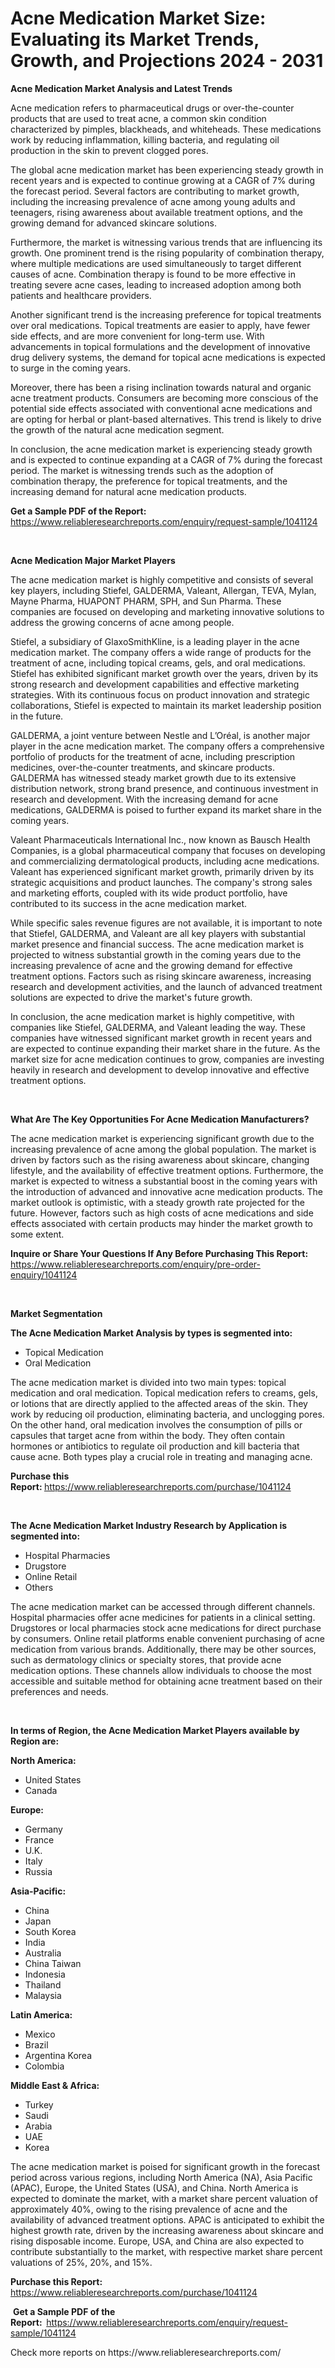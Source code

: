 <p><h1>Acne Medication Market Size: Evaluating its Market Trends, Growth, and Projections 2024 - 2031</h1></p><p><strong>Acne Medication Market Analysis and Latest Trends</strong></p>
<p><p>Acne medication refers to pharmaceutical drugs or over-the-counter products that are used to treat acne, a common skin condition characterized by pimples, blackheads, and whiteheads. These medications work by reducing inflammation, killing bacteria, and regulating oil production in the skin to prevent clogged pores.</p><p>The global acne medication market has been experiencing steady growth in recent years and is expected to continue growing at a CAGR of 7% during the forecast period. Several factors are contributing to market growth, including the increasing prevalence of acne among young adults and teenagers, rising awareness about available treatment options, and the growing demand for advanced skincare solutions.</p><p>Furthermore, the market is witnessing various trends that are influencing its growth. One prominent trend is the rising popularity of combination therapy, where multiple medications are used simultaneously to target different causes of acne. Combination therapy is found to be more effective in treating severe acne cases, leading to increased adoption among both patients and healthcare providers.</p><p>Another significant trend is the increasing preference for topical treatments over oral medications. Topical treatments are easier to apply, have fewer side effects, and are more convenient for long-term use. With advancements in topical formulations and the development of innovative drug delivery systems, the demand for topical acne medications is expected to surge in the coming years.</p><p>Moreover, there has been a rising inclination towards natural and organic acne treatment products. Consumers are becoming more conscious of the potential side effects associated with conventional acne medications and are opting for herbal or plant-based alternatives. This trend is likely to drive the growth of the natural acne medication segment.</p><p>In conclusion, the acne medication market is experiencing steady growth and is expected to continue expanding at a CAGR of 7% during the forecast period. The market is witnessing trends such as the adoption of combination therapy, the preference for topical treatments, and the increasing demand for natural acne medication products.</p></p>
<p><strong>Get a Sample PDF of the Report:&nbsp;</strong> <a href="https://www.reliableresearchreports.com/enquiry/request-sample/1041124">https://www.reliableresearchreports.com/enquiry/request-sample/1041124</a></p>
<p>&nbsp;</p>
<p><strong>Acne Medication Major Market Players</strong></p>
<p><p>The acne medication market is highly competitive and consists of several key players, including Stiefel, GALDERMA, Valeant, Allergan, TEVA, Mylan, Mayne Pharma, HUAPONT PHARM, SPH, and Sun Pharma. These companies are focused on developing and marketing innovative solutions to address the growing concerns of acne among people.</p><p>Stiefel, a subsidiary of GlaxoSmithKline, is a leading player in the acne medication market. The company offers a wide range of products for the treatment of acne, including topical creams, gels, and oral medications. Stiefel has exhibited significant market growth over the years, driven by its strong research and development capabilities and effective marketing strategies. With its continuous focus on product innovation and strategic collaborations, Stiefel is expected to maintain its market leadership position in the future. </p><p>GALDERMA, a joint venture between Nestle and L’Oréal, is another major player in the acne medication market. The company offers a comprehensive portfolio of products for the treatment of acne, including prescription medicines, over-the-counter treatments, and skincare products. GALDERMA has witnessed steady market growth due to its extensive distribution network, strong brand presence, and continuous investment in research and development. With the increasing demand for acne medications, GALDERMA is poised to further expand its market share in the coming years.</p><p>Valeant Pharmaceuticals International Inc., now known as Bausch Health Companies, is a global pharmaceutical company that focuses on developing and commercializing dermatological products, including acne medications. Valeant has experienced significant market growth, primarily driven by its strategic acquisitions and product launches. The company's strong sales and marketing efforts, coupled with its wide product portfolio, have contributed to its success in the acne medication market.</p><p>While specific sales revenue figures are not available, it is important to note that Stiefel, GALDERMA, and Valeant are all key players with substantial market presence and financial success. The acne medication market is projected to witness substantial growth in the coming years due to the increasing prevalence of acne and the growing demand for effective treatment options. Factors such as rising skincare awareness, increasing research and development activities, and the launch of advanced treatment solutions are expected to drive the market's future growth.</p><p>In conclusion, the acne medication market is highly competitive, with companies like Stiefel, GALDERMA, and Valeant leading the way. These companies have witnessed significant market growth in recent years and are expected to continue expanding their market share in the future. As the market size for acne medication continues to grow, companies are investing heavily in research and development to develop innovative and effective treatment options.</p></p>
<p>&nbsp;</p>
<p><strong>What Are The Key Opportunities For Acne Medication Manufacturers?</strong></p>
<p><p>The acne medication market is experiencing significant growth due to the increasing prevalence of acne among the global population. The market is driven by factors such as the rising awareness about skincare, changing lifestyle, and the availability of effective treatment options. Furthermore, the market is expected to witness a substantial boost in the coming years with the introduction of advanced and innovative acne medication products. The market outlook is optimistic, with a steady growth rate projected for the future. However, factors such as high costs of acne medications and side effects associated with certain products may hinder the market growth to some extent.</p></p>
<p><strong>Inquire or Share Your Questions If Any Before Purchasing This Report:</strong> <a href="https://www.reliableresearchreports.com/enquiry/pre-order-enquiry/1041124">https://www.reliableresearchreports.com/enquiry/pre-order-enquiry/1041124</a></p>
<p>&nbsp;</p>
<p><strong>Market Segmentation</strong></p>
<p><strong>The Acne Medication Market Analysis by types is segmented into:</strong></p>
<p><ul><li>Topical Medication</li><li>Oral Medication</li></ul></p>
<p><p>The acne medication market is divided into two main types: topical medication and oral medication. Topical medication refers to creams, gels, or lotions that are directly applied to the affected areas of the skin. They work by reducing oil production, eliminating bacteria, and unclogging pores. On the other hand, oral medication involves the consumption of pills or capsules that target acne from within the body. They often contain hormones or antibiotics to regulate oil production and kill bacteria that cause acne. Both types play a crucial role in treating and managing acne.</p></p>
<p><strong>Purchase this Report:&nbsp;</strong><a href="https://www.reliableresearchreports.com/purchase/1041124">https://www.reliableresearchreports.com/purchase/1041124</a></p>
<p>&nbsp;</p>
<p><strong>The Acne Medication Market Industry Research by Application is segmented into:</strong></p>
<p><ul><li>Hospital Pharmacies</li><li>Drugstore</li><li>Online Retail</li><li>Others</li></ul></p>
<p><p>The acne medication market can be accessed through different channels. Hospital pharmacies offer acne medicines for patients in a clinical setting. Drugstores or local pharmacies stock acne medications for direct purchase by consumers. Online retail platforms enable convenient purchasing of acne medication from various brands. Additionally, there may be other sources, such as dermatology clinics or specialty stores, that provide acne medication options. These channels allow individuals to choose the most accessible and suitable method for obtaining acne treatment based on their preferences and needs.</p></p>
<p>&nbsp;</p>
<p><strong>In terms of Region, the Acne Medication Market Players available by Region are:</strong></p>
<p>
    <p> <strong> North America: </strong>
        <ul>
            <li>United States</li>
            <li>Canada</li>
        </ul>
        </p> 
    <p> <strong> Europe: </strong>
        <ul>
            <li>Germany</li>
            <li>France</li>
            <li>U.K.</li>
            <li>Italy</li>
            <li>Russia</li>
        </ul>
        </p> 
    <p> <strong> Asia-Pacific: </strong>
        <ul>
            <li>China</li>
            <li>Japan</li>
            <li>South Korea</li>
            <li>India</li>
            <li>Australia</li>
            <li>China Taiwan</li>
            <li>Indonesia</li>
            <li>Thailand</li>
            <li>Malaysia</li>
        </ul>
        </p> 
    <p> <strong> Latin America: </strong>
        <ul>
            <li>Mexico</li>
            <li>Brazil</li>
            <li>Argentina Korea</li>
            <li>Colombia</li>
        </ul>
        </p> 
    <p> <strong> Middle East & Africa: </strong>
        <ul>
            <li>Turkey</li>
            <li>Saudi</li>
            <li>Arabia</li>
            <li>UAE</li>
            <li>Korea</li>
        </ul>
    </p>
    </p>
<p><p>The acne medication market is poised for significant growth in the forecast period across various regions, including North America (NA), Asia Pacific (APAC), Europe, the United States (USA), and China. North America is expected to dominate the market, with a market share percent valuation of approximately 40%, owing to the rising prevalence of acne and the availability of advanced treatment options. APAC is anticipated to exhibit the highest growth rate, driven by the increasing awareness about skincare and rising disposable income. Europe, USA, and China are also expected to contribute substantially to the market, with respective market share percent valuations of 25%, 20%, and 15%.</p></p>
<p><strong>Purchase this Report: </strong><a href="https://www.reliableresearchreports.com/purchase/1041124">https://www.reliableresearchreports.com/purchase/1041124</a></p>
<p>&nbsp;<strong>Get a Sample PDF of the Report:&nbsp;&nbsp;</strong><a href="https://www.reliableresearchreports.com/enquiry/request-sample/1041124">https://www.reliableresearchreports.com/enquiry/request-sample/1041124</a></p>
<p><strong></strong></p>
<p>Check more reports on https://www.reliableresearchreports.com/</p>